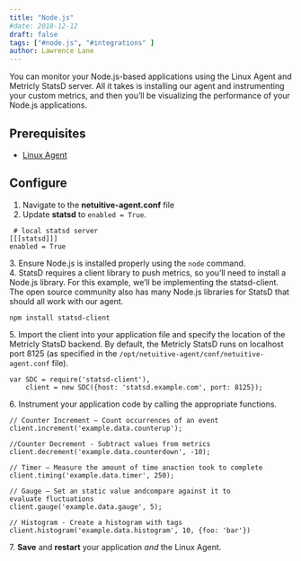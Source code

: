 ```yaml
---
title: "Node.js"
#date: 2018-12-12
draft: false
tags: ["#node.js", "#integrations" ]
author: Lawrence Lane
---
```

 You can monitor your Node.js-based applications using the Linux Agent and Metricly StatsD server. All it takes is installing our agent and instrumenting your custom metrics, and then you’ll be visualizing the performance of your Node.js applications.

## Prerequisites
- [Linux Agent][1]

## Configure

1. Navigate to the **netuitive-agent.conf** file
2. Update **statsd** to `enabled = True`.

```
 # local statsd server
[[[statsd]]]
enabled = True
```

3\. Ensure Node.js is installed properly using the `node` command.  
4. StatsD requires a client library to push metrics, so you’ll need to install a Node.js library. For this example, we’ll be implementing the statsd-client. The open source community also has many Node.js libraries for StatsD that should all work with our agent.

```
npm install statsd-client
```

5\. Import the client into your application file and specify the location of the Metricly StatsD backend. By default, the Metricly StatsD runs on localhost port 8125 (as specified in the `/opt/netuitive-agent/conf/netuitive-agent.conf` file).  

```
var SDC = require('statsd-client'),
	client = new SDC({host: 'statsd.example.com', port: 8125});
```

6\. Instrument your application code by calling the appropriate functions.

```
// Counter Increment – Count occurrences of an event
client.increment('example.data.counterup');

//Counter Decrement - Subtract values from metrics
client.decrement('example.data.counterdown', -10);

// Timer – Measure the amount of time anaction took to complete
client.timing('example.data.timer', 250);

// Gauge – Set an static value andcompare against it to evaluate fluctuations
client.gauge('example.data.gauge', 5);

// Histogram - Create a histogram with tags
client.histogram('example.data.histogram', 10, {foo: 'bar'})
```

7\. **Save** and **restart** your application _and_ the Linux Agent.

[1]: /integrations/agents/linux-agent 
